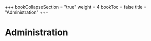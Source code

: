 +++
bookCollapseSection = "true"
weight = 4
bookToc = false
title = "Administration"
+++

# Administration

